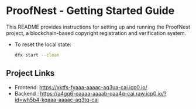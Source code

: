 # ProofNest - Getting Started Guide

This README provides instructions for setting up and running the ProofNest project, a blockchain-based copyright registration and verification system.

- To reset the local state:
  ```bash
  dfx start --clean
  ```

## Project Links

- Frontend: https://xktfs-fyaaa-aaaac-aq3ua-cai.icp0.io/
- Backend : https://a4gq6-oaaaa-aaaab-qaa4q-cai.raw.icp0.io/?id=wh5b4-kqaaa-aaaac-aq3tq-cai
